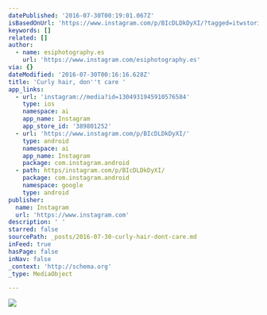 ```yaml
---
datePublished: '2016-07-30T00:19:01.067Z'
isBasedOnUrl: 'https://www.instagram.com/p/BIcDLDkDyXI/?tagged=itwstories'
keywords: []
related: []
author:
  - name: esiphotography.es
    url: 'https://www.instagram.com/esiphotography.es'
via: {}
dateModified: '2016-07-30T00:16:16.628Z'
title: 'Curly hair, don''t care '
app_links:
  - url: 'instagram://media?id=1304931945910576584'
    type: ios
    namespace: ai
    app_name: Instagram
    app_store_id: '389801252'
  - url: 'https://www.instagram.com/p/BIcDLDkDyXI/'
    type: android
    namespace: ai
    app_name: Instagram
    package: com.instagram.android
  - path: https/instagram.com/p/BIcDLDkDyXI/
    package: com.instagram.android
    namespace: google
    type: android
publisher:
  name: Instagram
  url: 'https://www.instagram.com'
description: ' '
starred: false
sourcePath: _posts/2016-07-30-curly-hair-dont-care.md
inFeed: true
hasPage: false
inNav: false
_context: 'http://schema.org'
_type: MediaObject

---
```

![ ](https://the-grid-user-content.s3-us-west-2.amazonaws.com/99e1a14b-fbfa-4177-9f0c-fa9363c7f278.png)